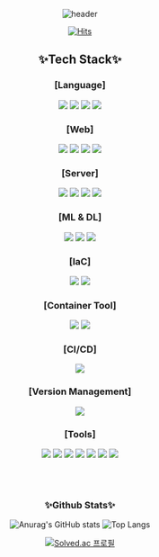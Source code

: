<div align=center>
  
![header](https://capsule-render.vercel.app/api?type=wave&height=300&color=gradient&text=Dong%20Hyun's%20Github&fontAlign=50&fontAlignY=39&animation=twinkling)  

[![Hits](https://hits.seeyoufarm.com/api/count/incr/badge.svg?url=https%3A%2F%2Fgithub.com%2FKimDongHyun0907&count_bg=%2379C83D&title_bg=%23555555&icon=&icon_color=%23E7E7E7&title=hits&edge_flat=false)](https://hits.seeyoufarm.com)

</div>

<div align=center>

## ✨Tech Stack✨  
  
### [Language] 
  
<img src="https://img.shields.io/badge/python-3776AB?style=for-the-badge&logo=python&logoColor=white"> <img src="https://img.shields.io/badge/C-A8B9CC?style=for-the-badge&logo=c&logoColor=white"> 
<img src="https://img.shields.io/badge/c++-00599C?style=for-the-badge&logo=cplusplus&logoColor=white"> <img src="https://img.shields.io/badge/javascript-F7DF1E?style=for-the-badge&logo=javascript&logoColor=white">  
  
### [Web]  
  
<img src="https://img.shields.io/badge/html5-E34F26?style=for-the-badge&logo=html5&logoColor=white"> <img src="https://img.shields.io/badge/css3-1572B6?style=for-the-badge&logo=css3&logoColor=white"> <img src="https://img.shields.io/badge/flask-000000?style=for-the-badge&logo=flask&logoColor=white"> <img src="https://img.shields.io/badge/php-777BB4?style=for-the-badge&logo=php&logoColor=white">  
  
### [Server]  
  
<img src="https://img.shields.io/badge/linux-FCC624?style=for-the-badge&logo=linux&logoColor=white"> <img src="https://img.shields.io/badge/aws-232F3E?style=for-the-badge&logo=amazonaws&logoColor=white"> <img src="https://img.shields.io/badge/Azure-0078D4?style=for-the-badge&logo=microsoftazure&logoColor=white"> <img src="https://img.shields.io/badge/GCP-4285F4?style=for-the-badge&logo=googlecloud&logoColor=white">  

### [ML & DL]  
  
<img src="https://img.shields.io/badge/scikit_learn-F7931E?style=for-the-badge&logo=scikitlearn&logoColor=white"> <img src="https://img.shields.io/badge/pytorch-EE4C2C?style=for-the-badge&logo=pytorch&logoColor=white"> <img src="https://img.shields.io/badge/tensorflow-FF6F00?style=for-the-badge&logo=tensorflow&logoColor=white">

### [IaC]  
  
<img src="https://img.shields.io/badge/terraform-844FBA?style=for-the-badge&logo=terraform&logoColor=white"> <img src="https://img.shields.io/badge/ansible-EE0000?style=for-the-badge&logo=ansible&logoColor=white">  
  
### [Container Tool]  
  
<img src="https://img.shields.io/badge/docker-2496ED?style=for-the-badge&logo=docker&logoColor=white"> <img src="https://img.shields.io/badge/kubernetes-326CE5?style=for-the-badge&logo=kubernetes&logoColor=white">  

### [CI/CD]  
  
<img src="https://img.shields.io/badge/jenkins-D24939?style=for-the-badge&logo=jenkins&logoColor=white">  

### [Version Management]  
  
<img src="https://img.shields.io/badge/git-F05032?style=for-the-badge&logo=git&logoColor=white">  

### [Tools]  
  
<img src="https://img.shields.io/badge/visual studio-5C2D91?style=for-the-badge&logo=visualstudio&logoColor=white"> <img src="https://img.shields.io/badge/visual studio code-007ACC?style=for-the-badge&logo=visualstudiocode&logoColor=white"> <img src="https://img.shields.io/badge/virtual box-183A61?style=for-the-badge&logo=virtualbox&logoColor=white"> <img src="https://img.shields.io/badge/vmware-607078?style=for-the-badge&logo=vmware&logoColor=white"> <img src="https://img.shields.io/badge/mysql-4479A1?style=for-the-badge&logo=mysql&logoColor=white"> <img src="https://img.shields.io/badge/jupyter-F37626?style=for-the-badge&logo=jupyter&logoColor=white"> <img src="https://img.shields.io/badge/google colab-F9AB00?style=for-the-badge&logo=googlecolab&logoColor=white">  

</div>
<br><br>

<div align=center>

### ✨Github Stats✨

![Anurag's GitHub stats](https://github-readme-stats.vercel.app/api?username=mowinowen&show_icons=true&theme=ambient_gradient&count_private=true)
![Top Langs](https://github-readme-stats.vercel.app/api/top-langs/?username=mowinowen&layout=compact)  
</div>

<div align=center>
  
  [![Solved.ac 프로필](http://mazassumnida.wtf/api/v2/generate_badge?boj=ehdgus8397)](https://solved.ac/ehdgus8397)  

</div>

<!--
**KimDongHyun0907/KimDongHyun0907** is a ✨ _special_ ✨ repository because its `README.md` (this file) appears on your GitHub profile.

Here are some ideas to get you started:

- 🔭 I’m currently working on ...
- 🌱 I’m currently learning ...
- 👯 I’m looking to collaborate on ...
- 🤔 I’m looking for help with ...
- 💬 Ask me about ...
- 📫 How to reach me: ...
- 😄 Pronouns: ...
- ⚡ Fun fact: ...
-->
